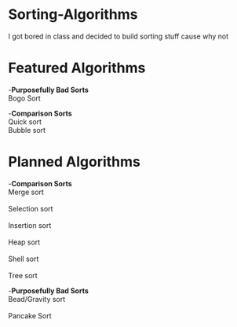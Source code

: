 # Sorting-Algorithms
I got bored in class and decided to build sorting stuff cause why not

# Featured Algorithms

-**Purposefully Bad Sorts**<br /> 
Bogo Sort<br />

-**Comparison Sorts**<br /> 
Quick sort <br /> 
Bubble sort <br />
# Planned Algorithms

-**Comparison Sorts**<br /> 
Merge sort <br />  
Selection sort <br />  
Insertion sort <br />  
Heap sort <br />  
Shell sort <br />  
Tree sort <br /> 

-**Purposefully Bad Sorts**<br /> 
Bead/Gravity sort <br />  
Pancake Sort <br />  

